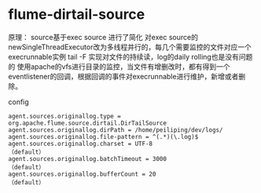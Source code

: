# flume-dirtail-source
  
  原理：
    source基于exec source 进行了简化
    对exec source的newSingleThreadExecutor改为多线程并行的，每几个需要监控的文件对应一个execrunnable实例
    tail -F 实现对文件的持续读，log的daily rolling也是没有问题的
    使用apache的vfs进行目录的监控，当文件有增删改时，都有得到一个eventlistener的回调，根据回调的事件对execrunnable进行维护，新增或者删除。

  config
  
    agent.sources.originallog.type = org.apache.flume.source.dirtail.DirTailSource
    agent.sources.originallog.dirPath = /home/peiliping/dev/logs/
    agent.sources.originallog.file-pattern = ^(.*)(\.log)$
    agent.sources.originallog.charset = UTF-8                                （default）
    agent.sources.originallog.batchTimeout = 3000                            （default）
    agent.sources.originallog.bufferCount = 20                               （default）
